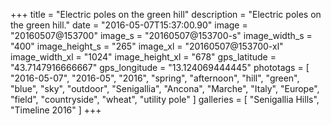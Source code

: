 +++
title = "Electric poles on the green hill"
description = "Electric poles on the green hill."
date = "2016-05-07T15:37:00.90"
image = "20160507@153700"
image_s = "20160507@153700-s"
image_width_s = "400"
image_height_s = "265"
image_xl = "20160507@153700-xl"
image_width_xl = "1024"
image_height_xl = "678"
gps_latitude = "43.7147916666667"
gps_longitude = "13.124069444445"
phototags = [ "2016-05-07", "2016-05", "2016", "spring", "afternoon", "hill", "green", "blue", "sky", "outdoor", "Senigallia", "Ancona", "Marche", "Italy", "Europe", "field", "countryside", "wheat", "utility pole" ]
galleries = [ "Senigallia Hills", "Timeline 2016" ]
+++
